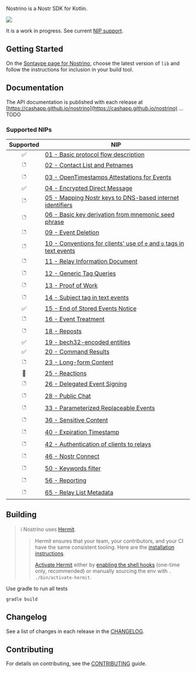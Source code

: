 Nostrino is a Nostr SDK for Kotlin.

[<img src="https://img.shields.io/maven-central/v/app.cash.nostrino/lib.svg?label=latest%20release"/>](https://central.sonatype.com/namespace/app.cash.nostrino)

It is a work in progress. See current [NIP support](#supported-nips).


## Getting Started

On the [Sontaype page for Nostrino](https://central.sonatype.com/namespace/app.cash.nostrino), choose the latest version
of `lib` and follow the instructions for inclusion in your build tool.

## Documentation

The API documentation is published with each release
at [https://cashapp.github.io/nostrino](https://cashapp.github.io/nostrino)
... TODO

### Supported NIPs

| Supported |NIP|
|:---------:|---|
| ✅        | [01 - Basic protocol flow description](https://github.com/nostr-protocol/nips/blob/master/01.md)                                    |
| 🗅         | [02 - Contact List and Petnames](https://github.com/nostr-protocol/nips/blob/master/02.md)                                          |
| 🗅         | [03 - OpenTimestamps Attestations for Events](https://github.com/nostr-protocol/nips/blob/master/03.md)                             |
| ✅        | [04 - Encrypted Direct Message](https://github.com/nostr-protocol/nips/blob/master/04.md)                                           |
| 🗅         | [05 - Mapping Nostr keys to DNS-based internet identifiers](https://github.com/nostr-protocol/nips/blob/master/05.md)               |
| 🗅         | [06 - Basic key derivation from mnemonic seed phrase](https://github.com/nostr-protocol/nips/blob/master/06.md)                     |
| 🗅         | [09 - Event Deletion](https://github.com/nostr-protocol/nips/blob/master/09.md)                                                     |
| 🗅         | [10 - Conventions for clients' use of `e` and `p` tags in text events](https://github.com/nostr-protocol/nips/blob/master/10.md)    |
| 🗅         | [11 - Relay Information Document](https://github.com/nostr-protocol/nips/blob/master/11.md)                                         |
| 🗅         | [12 - Generic Tag Queries](https://github.com/nostr-protocol/nips/blob/master/12.md)                                                |
| 🗅         | [13 - Proof of Work](https://github.com/nostr-protocol/nips/blob/master/13.md)                                                      |
| 🗅         | [14 - Subject tag in text events](https://github.com/nostr-protocol/nips/blob/master/14.md)                                         |
| ✅        | [15 - End of Stored Events Notice](https://github.com/nostr-protocol/nips/blob/master/15.md)                                        |
| 🗅         | [16 - Event Treatment](https://github.com/nostr-protocol/nips/blob/master/16.md)                                                    |
| 🗅         | [18 - Reposts](https://github.com/nostr-protocol/nips/blob/master/18.md)                                                            |
| ✅        | [19 - bech32-encoded entities](https://github.com/nostr-protocol/nips/blob/master/19.md)                                            |
| ✅        | [20 - Command Results](https://github.com/nostr-protocol/nips/blob/master/20.md)                                                    |
| 🗅         | [23 - Long-form Content](https://github.com/nostr-protocol/nips/blob/master/23.md)                                                  |
| 🚧        | [25 - Reactions](https://github.com/nostr-protocol/nips/blob/master/25.md)                                                          |
| 🗅         | [26 - Delegated Event Signing](https://github.com/nostr-protocol/nips/blob/master/26.md)                                            |
| 🗅         | [28 - Public Chat](https://github.com/nostr-protocol/nips/blob/master/28.md)                                                        |
| 🗅         | [33 - Parameterized Replaceable Events](https://github.com/nostr-protocol/nips/blob/master/33.md)                                   |
| 🗅         | [36 - Sensitive Content](https://github.com/nostr-protocol/nips/blob/master/36.md)                                                  |
| 🗅         | [40 - Expiration Timestamp](https://github.com/nostr-protocol/nips/blob/master/40.md)                                               |
| 🗅         | [42 - Authentication of clients to relays](https://github.com/nostr-protocol/nips/blob/master/42.md)                                |
| 🗅         | [46 - Nostr Connect](https://github.com/nostr-protocol/nips/blob/master/46.md)                                                      |
| 🗅         | [50 - Keywords filter](https://github.com/nostr-protocol/nips/blob/master/50.md)                                                    |
| 🗅         | [56 - Reporting](https://github.com/nostr-protocol/nips/blob/master/56.md)                                                          |
| 🗅         | [65 - Relay List Metadata](https://github.com/nostr-protocol/nips/blob/master/65.md)                                                |



## Building

> ℹ️ Nostrino uses [Hermit](https://cashapp.github.io/hermit/).
>
>>   Hermit ensures that your team, your contributors, and your CI have the same consistent tooling. Here are the [installation instructions](https://cashapp.github.io/hermit/usage/get-started/#installing-hermit).
>> 
>> [Activate Hermit](https://cashapp.github.io/hermit/usage/get-started/#activating-an-environment) either
by [enabling the shell hooks](https://cashapp.github.io/hermit/usage/shell/) (one-time only, recommended) or manually
sourcing the env with `. ./bin/activate-hermit`.

Use gradle to run all tests

```shell
gradle build
```

## Changelog

See a list of changes in each release in the [CHANGELOG](CHANGELOG.md).

## Contributing

For details on contributing, see the [CONTRIBUTING](CONTRIBUTING.md) guide.
